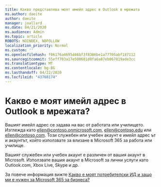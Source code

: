 ```yaml
---
title: Какво представлява моят имейл адрес в Outlook в мрежата
ms.author: daeite
author: daeite
manager: joallard
ms.date: 04/21/2020
ms.audience: Admin
ms.topic: article
ROBOTS: NOINDEX, NOFOLLOW
localization_priority: Normal
ms.custom: ''
ms.openlocfilehash: f06176a4695d46bf3f8386be1a77705abf187112
ms.sourcegitcommit: 55eff703a17e500681d8fa6a87eb067019ade3cc
ms.translationtype: MT
ms.contentlocale: bg-BG
ms.lasthandoff: 04/22/2020
ms.locfileid: "43768174"
---
```

# <a name="what-is-my-email-address-in-outlook-on-the-web"></a>Какво е моят имейл адрес в Outlook в мрежата?

Вашият имейл адрес се задава на вас от работата или училището. Изглежда като ellen@contoso.onmicrosoft.com, ellen@contoso.edu или ellen@contoso.com. Този служебен или учебен акаунт е имейл адрес ът и акаунтът, който използвате за влизане в Microsoft 365 за работа или училище.

Вашият служебен или учебен акаунт е различен от вашия акаунт в Microsoft. Използвате вашия акаунт в Microsoft за лични услуги като Outlook.com, Xbox Live, Skype и др.

За повече информация вижте [Какво е моят потребителски ИД и защо ми е нужен за Microsoft 365 за бизнеса?](https://support.office.com/article/37da662b-5da6-4b56-a091-2731b2ecc8b4)